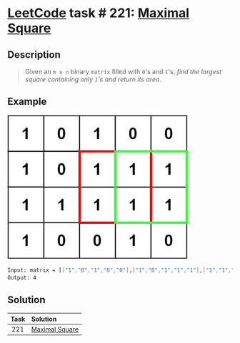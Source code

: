 # [LeetCode][leetcode] task # 221: [Maximal Square][task]

Description
-----------

> Given an `m x n` binary `matrix` filled with `0`'s and `1`'s,
> _find the largest square containing only `1`'s and return its area_.
 
 Example
-------

![matrix.png](image/matrix.png)

```sh
Input: matrix = [["1","0","1","0","0"],["1","0","1","1","1"],["1","1","1","1","1"],["1","0","0","1","0"]]
Output: 4
```

Solution
--------

| Task | Solution                   |
|:----:|:---------------------------|
| 221  | [Maximal Square][solution] |


[leetcode]: <http://leetcode.com/>
[task]: <https://leetcode.com/problems/base-7/>
[solution]: <https://github.com/wellaxis/witalis-jkit/blob/main/module/tasks/src/main/java/com/witalis/jkit/tasks/core/task/leetcode/h3/p221/option/Practice.java>
